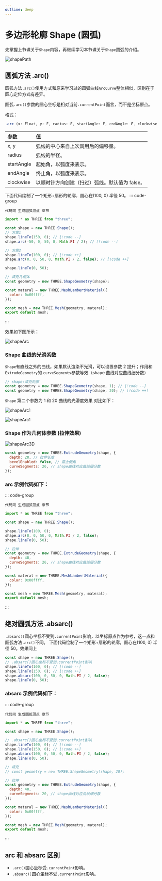 ```yaml
---
outline: deep
---
```


# 多边形轮廓 Shape (圆弧)

先掌握上节课关于`Shape`内容，再继续学习本节课关于`Shape`圆弧的介绍。

![shapePath](/phaseF/shapePath.svg)

## 圆弧方法 .arc()

圆弧方法`.arc()`使用方式和原来学习过的圆弧曲线`ArcCurve`整体相似，区别在于圆心定位方式有差异。

圆弧`.arc()`参数的圆心坐标是相对当前`.currentPoint`而言，而不是坐标原点。

格式：

```js
.arc (x: Float, y: F, radius: F, startAngle: F, endAngle: F, clockwise: B);
```

| 参数       | 值                                             |
| :--------- | :--------------------------------------------- |
| x, y       | 弧线的中心来自上次调用后的偏移量。             |
| radius     | 弧线的半径。                                   |
| startAngle | 起始角，以弧度来表示。                         |
| endAngle   | 终止角，以弧度来表示。                         |
| clockwise  | 以顺时针方向创建（扫过）弧线。默认值为 false。 |

下面代码绘制了一个矩形+扇形的轮廓，圆心在(100, 0) 半径 50。
::: code-group

```vue [index.vue]
代码同 生成圆弧顶点 章节
```

```js [model.js]
import * as THREE from "three";

const shape = new THREE.Shape();
// 方案1
shape.lineTo(150, 0); // [!code --]
shape.arc(-50, 0, 50, 0, Math.PI / 2); // [!code --]

// 方案2
shape.lineTo(100, 0); // [!code ++]
shape.arc(0, 0, 50, 0, Math.PI / 2, false); // [!code ++]

shape.lineTo(0, 50);

// 填充几何体
const geometry = new THREE.ShapeGeometry(shape);

const materal = new THREE.MeshLambertMaterial({
  color: 0x00ffff,
});

const mesh = new THREE.Mesh(geometry, materal);
export default mesh;
```

:::

效果如下图所示：

![shapeArc](/phaseF/shapeArc.jpg)

### Shape 曲线的光滑系数

`Shape`有直线之外的曲线，如果默认渲染不光滑，可以设置参数 2 提升；作用和`ExtrudeGeometry`的 `curveSegments`参数等效（shape 曲线对应曲线细分数）

```js
// shape:填充轮廓
const geometry = new THREE.ShapeGeometry(shape, 1); // [!code --]
const geometry = new THREE.ShapeGeometry(shape, 20); // [!code ++]
```

`Shape` 第二个参数为 1 和 20 曲线的光滑度效果 对比如下：

![shapeArc1](/phaseF/shapeArc1.jpg)

![shapeArc1](/phaseF/shapeArc20.jpg)

### Shape 作为几何体参数 (拉伸效果)

![shapeArc3D](/phaseF/shapeArc3D.jpg)

```js
const geometry = new THREE.ExtrudeGeometry(shape, {
  depth: 20, // 拉伸长度
  bevelEnabled: false, // 禁止倒角
  curveSegments: 20, // shape曲线对应曲线细分数
});
```

### arc 示例代码如下：

::: code-group

```vue [index.vue]
代码同 生成圆弧顶点 章节
```

```js [model.js]
import * as THREE from "three";

const shape = new THREE.Shape();

shape.lineTo(100, 0);
shape.arc(0, 0, 50, 0, Math.PI / 2, false);
shape.lineTo(0, 50);

// 拉伸
const geometry = new THREE.ExtrudeGeometry(shape, {
  depth: 40,
  curveSegments: 20, // shape曲线对应曲线细分数
});

const materal = new THREE.MeshLambertMaterial({
  color: 0x00ffff,
});

const mesh = new THREE.Mesh(geometry, materal);
export default mesh;
```

:::

## 绝对圆弧方法 .absarc()

`.absarc()`圆心坐标不受到`.currentPoint`影响，以坐标原点作为参考，这一点和圆弧方法`.arc()`不同。
下面代码绘制了一个矩形+扇形的轮廓，圆心在(100, 0) 半径 50。效果同上

```js
const shape = new THREE.Shape();
// .absarc()圆心坐标不受到.currentPoint影响
shape.lineTo(100, 0); // [!code --]
shape.lineTo(150, 0); // [!code ++]
shape.absarc(100, 0, 50, 0, Math.PI / 2, false);
shape.lineTo(0, 50);
```

### absarc 示例代码如下：

::: code-group

```vue [index.vue]
代码同 生成圆弧顶点 章节
```

```js [model.js]
import * as THREE from "three";

const shape = new THREE.Shape();

// .absarc()圆心坐标不受到.currentPoint影响
shape.lineTo(100, 0); // [!code --]
shape.lineTo(150, 0); // [!code ++]
shape.absarc(100, 0, 50, 0, Math.PI / 2, false);
shape.lineTo(0, 50);

// 填充
// const geometry = new THREE.ShapeGeometry(shape, 20);

// 拉伸
const geometry = new THREE.ExtrudeGeometry(shape, {
  depth: 40,
  curveSegments: 20, // shape曲线对应曲线细分数
});

const materal = new THREE.MeshLambertMaterial({
  color: 0x00ffff,
});

const mesh = new THREE.Mesh(geometry, materal);
export default mesh;
```

:::

## arc 和 absarc 区别

- `.arc()`圆心坐标受`.currentPoint`影响。
- `.absarc()`圆心坐标不受`.currentPoint`影响。
